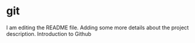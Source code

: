 # git
I am editing the README file. Adding some more details about the project description.
Introduction to Github
